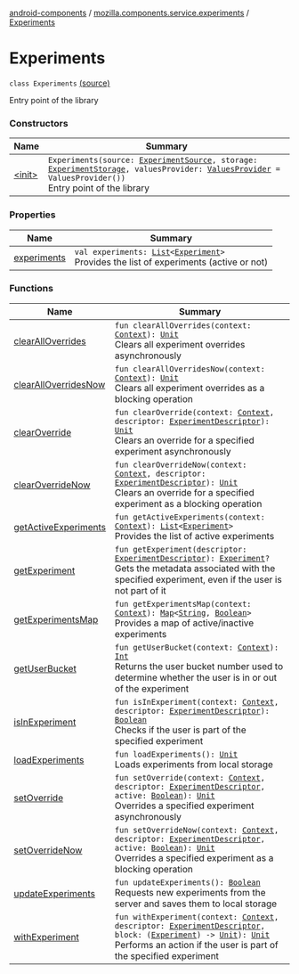 [android-components](../../index.md) / [mozilla.components.service.experiments](../index.md) / [Experiments](./index.md)

# Experiments

`class Experiments` [(source)](https://github.com/mozilla-mobile/android-components/blob/master/components/service/experiments/src/main/java/mozilla/components/service/experiments/Experiments.kt#L18)

Entry point of the library

### Constructors

| Name | Summary |
|---|---|
| [&lt;init&gt;](-init-.md) | `Experiments(source: `[`ExperimentSource`](../-experiment-source/index.md)`, storage: `[`ExperimentStorage`](../-experiment-storage/index.md)`, valuesProvider: `[`ValuesProvider`](../-values-provider/index.md)` = ValuesProvider())`<br>Entry point of the library |

### Properties

| Name | Summary |
|---|---|
| [experiments](experiments.md) | `val experiments: `[`List`](https://kotlinlang.org/api/latest/jvm/stdlib/kotlin.collections/-list/index.html)`<`[`Experiment`](../-experiment/index.md)`>`<br>Provides the list of experiments (active or not) |

### Functions

| Name | Summary |
|---|---|
| [clearAllOverrides](clear-all-overrides.md) | `fun clearAllOverrides(context: `[`Context`](https://developer.android.com/reference/android/content/Context.html)`): `[`Unit`](https://kotlinlang.org/api/latest/jvm/stdlib/kotlin/-unit/index.html)<br>Clears all experiment overrides asynchronously |
| [clearAllOverridesNow](clear-all-overrides-now.md) | `fun clearAllOverridesNow(context: `[`Context`](https://developer.android.com/reference/android/content/Context.html)`): `[`Unit`](https://kotlinlang.org/api/latest/jvm/stdlib/kotlin/-unit/index.html)<br>Clears all experiment overrides as a blocking operation |
| [clearOverride](clear-override.md) | `fun clearOverride(context: `[`Context`](https://developer.android.com/reference/android/content/Context.html)`, descriptor: `[`ExperimentDescriptor`](../-experiment-descriptor/index.md)`): `[`Unit`](https://kotlinlang.org/api/latest/jvm/stdlib/kotlin/-unit/index.html)<br>Clears an override for a specified experiment asynchronously |
| [clearOverrideNow](clear-override-now.md) | `fun clearOverrideNow(context: `[`Context`](https://developer.android.com/reference/android/content/Context.html)`, descriptor: `[`ExperimentDescriptor`](../-experiment-descriptor/index.md)`): `[`Unit`](https://kotlinlang.org/api/latest/jvm/stdlib/kotlin/-unit/index.html)<br>Clears an override for a specified experiment as a blocking operation |
| [getActiveExperiments](get-active-experiments.md) | `fun getActiveExperiments(context: `[`Context`](https://developer.android.com/reference/android/content/Context.html)`): `[`List`](https://kotlinlang.org/api/latest/jvm/stdlib/kotlin.collections/-list/index.html)`<`[`Experiment`](../-experiment/index.md)`>`<br>Provides the list of active experiments |
| [getExperiment](get-experiment.md) | `fun getExperiment(descriptor: `[`ExperimentDescriptor`](../-experiment-descriptor/index.md)`): `[`Experiment`](../-experiment/index.md)`?`<br>Gets the metadata associated with the specified experiment, even if the user is not part of it |
| [getExperimentsMap](get-experiments-map.md) | `fun getExperimentsMap(context: `[`Context`](https://developer.android.com/reference/android/content/Context.html)`): `[`Map`](https://kotlinlang.org/api/latest/jvm/stdlib/kotlin.collections/-map/index.html)`<`[`String`](https://kotlinlang.org/api/latest/jvm/stdlib/kotlin/-string/index.html)`, `[`Boolean`](https://kotlinlang.org/api/latest/jvm/stdlib/kotlin/-boolean/index.html)`>`<br>Provides a map of active/inactive experiments |
| [getUserBucket](get-user-bucket.md) | `fun getUserBucket(context: `[`Context`](https://developer.android.com/reference/android/content/Context.html)`): `[`Int`](https://kotlinlang.org/api/latest/jvm/stdlib/kotlin/-int/index.html)<br>Returns the user bucket number used to determine whether the user is in or out of the experiment |
| [isInExperiment](is-in-experiment.md) | `fun isInExperiment(context: `[`Context`](https://developer.android.com/reference/android/content/Context.html)`, descriptor: `[`ExperimentDescriptor`](../-experiment-descriptor/index.md)`): `[`Boolean`](https://kotlinlang.org/api/latest/jvm/stdlib/kotlin/-boolean/index.html)<br>Checks if the user is part of the specified experiment |
| [loadExperiments](load-experiments.md) | `fun loadExperiments(): `[`Unit`](https://kotlinlang.org/api/latest/jvm/stdlib/kotlin/-unit/index.html)<br>Loads experiments from local storage |
| [setOverride](set-override.md) | `fun setOverride(context: `[`Context`](https://developer.android.com/reference/android/content/Context.html)`, descriptor: `[`ExperimentDescriptor`](../-experiment-descriptor/index.md)`, active: `[`Boolean`](https://kotlinlang.org/api/latest/jvm/stdlib/kotlin/-boolean/index.html)`): `[`Unit`](https://kotlinlang.org/api/latest/jvm/stdlib/kotlin/-unit/index.html)<br>Overrides a specified experiment asynchronously |
| [setOverrideNow](set-override-now.md) | `fun setOverrideNow(context: `[`Context`](https://developer.android.com/reference/android/content/Context.html)`, descriptor: `[`ExperimentDescriptor`](../-experiment-descriptor/index.md)`, active: `[`Boolean`](https://kotlinlang.org/api/latest/jvm/stdlib/kotlin/-boolean/index.html)`): `[`Unit`](https://kotlinlang.org/api/latest/jvm/stdlib/kotlin/-unit/index.html)<br>Overrides a specified experiment as a blocking operation |
| [updateExperiments](update-experiments.md) | `fun updateExperiments(): `[`Boolean`](https://kotlinlang.org/api/latest/jvm/stdlib/kotlin/-boolean/index.html)<br>Requests new experiments from the server and saves them to local storage |
| [withExperiment](with-experiment.md) | `fun withExperiment(context: `[`Context`](https://developer.android.com/reference/android/content/Context.html)`, descriptor: `[`ExperimentDescriptor`](../-experiment-descriptor/index.md)`, block: (`[`Experiment`](../-experiment/index.md)`) -> `[`Unit`](https://kotlinlang.org/api/latest/jvm/stdlib/kotlin/-unit/index.html)`): `[`Unit`](https://kotlinlang.org/api/latest/jvm/stdlib/kotlin/-unit/index.html)<br>Performs an action if the user is part of the specified experiment |
